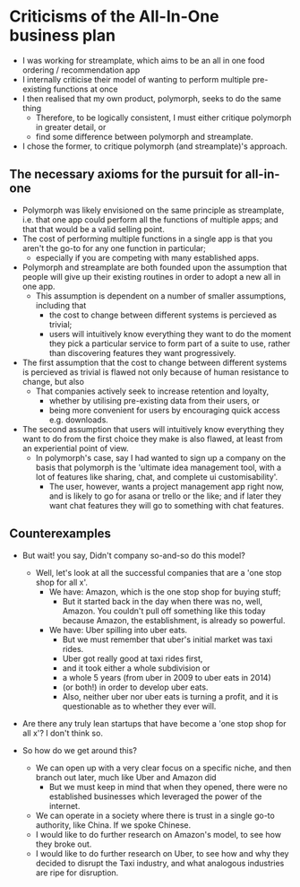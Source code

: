 # Criticisms of the All-In-One business plan
- I was working for streamplate, which aims to be an all in one food ordering / recommendation app
- I internally criticise their model of wanting to perform multiple pre-existing functions at once
- I then realised that my own product, polymorph, seeks to do the same thing
    - Therefore, to be logically consistent, I must either critique polymorph in greater detail, or 
    - find some difference between polymorph and streamplate.
- I chose the former, to critique polymorph (and streamplate)'s approach.

## The necessary axioms for the pursuit for all-in-one
- Polymorph was likely envisioned on the same principle as streamplate, i.e. that one app could perform all the functions of multiple apps; and that that would be a valid selling point.
- The cost of performing multiple functions in a single app is that you aren't the go-to for any one function in particular;
    - especially if you are competing with many established apps. 
- Polymorph and streamplate are both founded upon the assumption that people will give up their existing routines in order to adopt a new all in one app.
    - This assumption is dependent on a number of smaller assumptions, including that
        - the cost to change between different systems is percieved as trivial;
        - users will intuitively know everything they want to do the moment they pick a particular service to form part of a suite to use, rather than discovering features they want progressively.
- The first assumption that the cost to change between different systems is percieved as trivial is flawed not only because of human resistance to change, but also
    - That companies actively seek to increase retention and loyalty, 
        - whether by utilising pre-existing data from their users, or 
        - being more convenient for users by encouraging quick access e.g. downloads.
- The second assumption that users will intuitively know everything they want to do from the first choice they make is also flawed, at least from an experiential point of view.
    - In polymorph's case, say I had wanted to sign up a company on the basis that polymorph is the 'ultimate idea management tool, with a lot of features like sharing, chat, and complete ui customisability'. 
        - The user, however, wants a project management app right now, and is likely to go for asana or trello or the like; and if later they want chat features they will go to something with chat features.

## Counterexamples
- But wait! you say, Didn't company so-and-so do this model?
    - Well, let's look at all the successful companies that are a 'one stop shop for all x'. 
        - We have: Amazon, which is the one stop shop for buying stuff;
            - But it started back in the day when there was no, well, Amazon. You couldn't pull off something like this today because Amazon, the establishment, is already so powerful.
        - We have: Uber spilling into uber eats.
            - But we must remember that uber's initial market was taxi rides. 
            - Uber got really good at taxi rides first, 
            - and it took either a whole subdivision or 
            - a whole 5 years (from uber in 2009 to uber eats in 2014)
            - (or both!) in order to develop uber eats.
            - Also, neither uber nor uber eats is turning a profit, and it is questionable as to whether they ever will.
- Are there any truly lean startups that have become a 'one stop shop for all x'? I don't think so.

- So how do we get around this?
    - We can open up with a very clear focus on a specific niche, and then branch out later, much like Uber and Amazon did 
        - But we must keep in mind that when they opened, there were no established businesses which leveraged the power of the internet.
    - We can operate in a society where there is trust in a single go-to authority, like China. If we spoke Chinese.
    - I would like to do further research on Amazon's model, to see how they broke out.
    - I would like to do further research on Uber, to see how and why they decided to disrupt the Taxi industry, and what analogous industries are ripe for disruption.